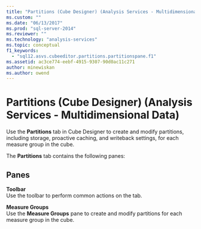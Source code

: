 ```yaml
---
title: "Partitions (Cube Designer) (Analysis Services - Multidimensional Data) | Microsoft Docs"
ms.custom: ""
ms.date: "06/13/2017"
ms.prod: "sql-server-2014"
ms.reviewer: ""
ms.technology: "analysis-services"
ms.topic: conceptual
f1_keywords: 
  - "sql12.asvs.cubeeditor.partitions.partitionspane.f1"
ms.assetid: ac3ce774-eebf-4915-9307-90d0ac11c271
author: minewiskan
ms.author: owend
---
```

# Partitions (Cube Designer) (Analysis Services - Multidimensional Data)
  Use the **Partitions** tab in Cube Designer to create and modify partitions, including storage, proactive caching, and writeback settings, for each measure group in the cube.  
  
 The **Partitions** tab contains the following panes:  
  
## Panes  
 **Toolbar**  
 Use the toolbar to perform common actions on the tab.  
  
 **Measure Groups**  
 Use the **Measure Groups** pane to create and modify partitions for each measure group in the cube.  
  
  

